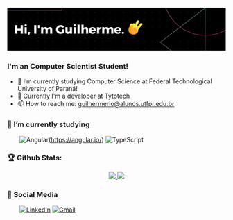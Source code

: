 ![1](https://github.com/delriog/delriog/blob/main/assets/1.png)

### I'm an Computer Scientist Student!
- 🔭 I’m currently studying Computer Science at Federal Technological University of Paraná!
- 🔧 Currently I'm a developer at Tytotech
- 📫 How to reach me: guilhermerio@alunos.utfpr.edu.br

### 🌱 I’m currently studying 
&emsp;&emsp;![Angular](https://img.shields.io/badge/angular-%23DD0031.svg?style=for-the-badge&logo=angular&logoColor=white)(https://angular.io/)
![TypeScript](https://img.shields.io/badge/typescript-%23007ACC.svg?style=for-the-badge&logo=typescript&logoColor=white)


### 🏆 Github Stats:
<p align="center">
    <a href="https://github.com/delriog">
        <img height="150em" src="https://github-readme-stats-jha-vineet69.vercel.app/api?username=delriog&hide=stars&count_private=true&show_icons=true&theme=material-palenight" />
        <img height="150em" src="https://github-readme-stats.vercel.app/api/top-langs/?username=delriog&count_private=true&hide=smalltalk&theme=material-palenight&layout=compact" /> 
    </a>
</p>

### :busts_in_silhouette: Social Media

&emsp;&emsp;[![LinkedIn](https://img.shields.io/badge/linkedin-%230077B5.svg?style=for-the-badge&logo=linkedin&logoColor=white)](https://www.linkedin.com/in/guilherme-bernardo-del-rio/)
[![Gmail](https://img.shields.io/badge/Gmail-D14836?style=for-the-badge&logo=gmail&logoColor=white)](mailto:guilhermerio@alunos.utfpr.edu.br)

